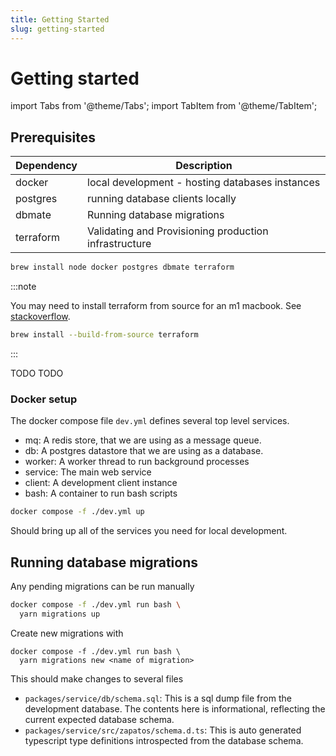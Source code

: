 ```yaml
---
title: Getting Started
slug: getting-started
---
```


# Getting started

import Tabs from '@theme/Tabs';
import TabItem from '@theme/TabItem';


## Prerequisites

| Dependency | Description                                           |
| ---------- | ----------------------------------------------------- |
| docker     | local development - hosting databases instances       |
| postgres   | running database clients locally                      |
| dbmate     | Running database migrations                           |
| terraform  | Validating and Provisioning production infrastructure |

<Tabs>
  <TabItem value="osx" label="osx" default>

```sh
brew install node docker postgres dbmate terraform
```

:::note

You may need to install terraform from source for an m1 macbook. See [stackoverflow](https://stackoverflow.com/a/66281883).

```sh
brew install --build-from-source terraform
```

:::

  </TabItem>
  <TabItem value="windows" label="windows">
  TODO
  </TabItem>
  <TabItem value="linux" label="linux">
  TODO
  </TabItem>
</Tabs>

### Docker setup

The docker compose file `dev.yml` defines several top level services.

* mq: A redis store, that we are using as a message queue.
* db: A postgres datastore that we are using as a database.
* worker: A worker thread to run background processes
* service: The main web service
* client: A development client instance
* bash: A container to run bash scripts

```bash
docker compose -f ./dev.yml up
```

Should bring up all of the services you need for local development.

## Running database migrations

Any pending migrations can be run manually
```bash
docker compose -f ./dev.yml run bash \
  yarn migrations up
```

Create new migrations with
```shell
docker compose -f ./dev.yml run bash \
  yarn migrations new <name of migration>
```

This should make changes to several files

* `packages/service/db/schema.sql`: This is a sql dump file from the development database. The contents here is informational, reflecting the current expected database schema.
* `packages/service/src/zapatos/schema.d.ts`: This is auto generated typescript type definitions introspected from the database schema.